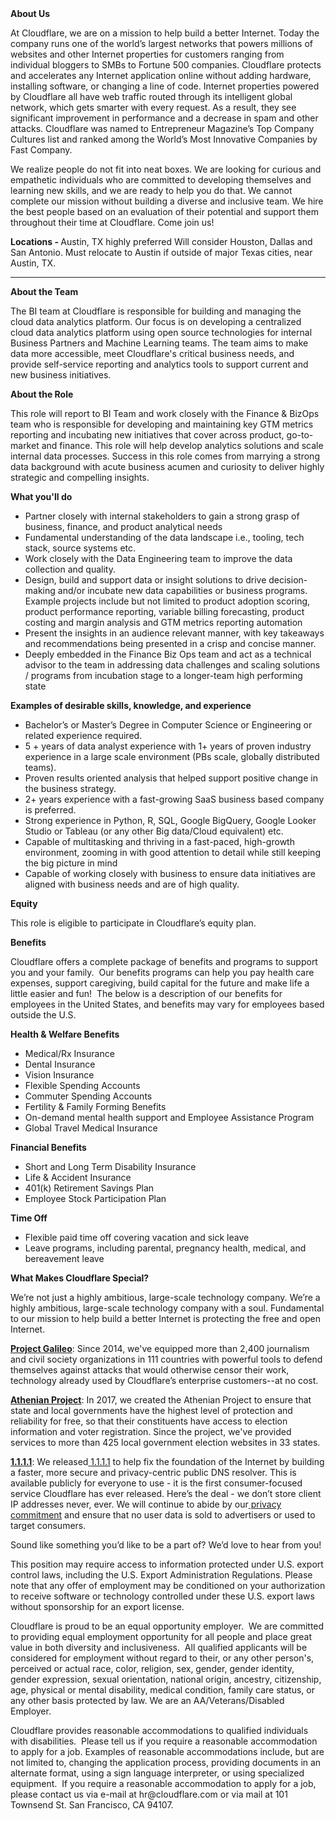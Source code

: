 <div class="content-intro">
	<div><strong>About Us</strong></div>
	<div>
		<p>At Cloudflare, we are on a mission to help build a better Internet. Today the company runs one of the world’s largest networks that powers millions of websites and other Internet properties for customers ranging from individual bloggers to SMBs to Fortune 500 companies. Cloudflare protects and accelerates any Internet application online without adding hardware, installing software, or changing a line of code. Internet properties powered by Cloudflare all have web traffic routed through its intelligent global network, which gets smarter with every request. As a result, they see significant improvement in performance and a decrease in spam and other attacks. Cloudflare was named to Entrepreneur Magazine’s Top Company Cultures list and ranked among the World’s Most Innovative Companies by Fast Company.&nbsp;</p>
		<p><span style="font-weight: 400;">We realize people do not fit into neat boxes. We are looking for curious and empathetic individuals who are committed to developing themselves and learning new skills, and we are ready to help you do that. We cannot complete our mission without building a diverse and inclusive team. We hire the best people based on an evaluation of their potential and support them throughout their time at Cloudflare. Come join us!&nbsp;</span></p>
	</div>
</div>
<p><strong>Locations - </strong>Austin, TX highly preferred Will consider Houston, Dallas and San Antonio. Must relocate to Austin if outside of major Texas cities, near Austin, TX.</p>
<hr>
<p><strong>About the Team</strong></p>
<p>The BI team at Cloudflare is responsible for building and managing the cloud data analytics platform. Our focus is on developing a centralized cloud data analytics platform using open source technologies for internal Business Partners and Machine Learning teams. The team aims to make data more accessible, meet Cloudflare's critical business needs, and provide self-service reporting and analytics tools to support current and new business initiatives.</p>
<p><strong>About the Role</strong></p>
<p>This role will report to BI Team and work closely with the Finance &amp; BizOps team who is responsible for developing and maintaining key GTM metrics reporting and incubating new initiatives that cover across product, go-to-market and finance. This role will help develop analytics solutions and scale internal data processes. Success in this role comes from marrying a strong data background with acute business acumen and curiosity to deliver highly strategic and compelling insights.</p>
<p><strong>What you'll do</strong></p>
<ul>
	<li>Partner closely with internal stakeholders to gain a strong grasp of business, finance, and product analytical needs</li>
	<li>Fundamental understanding of the data landscape i.e., tooling, tech stack, source systems etc.</li>
	<li>Work closely with the Data Engineering team to improve the data collection and quality.</li>
	<li>Design, build and support data or insight solutions to drive decision-making and/or incubate new data capabilities or business programs. Example projects include but not limited to product adoption scoring, product performance reporting, variable billing forecasting, product costing and margin analysis and GTM metrics reporting automation</li>
	<li>Present the insights in an audience relevant manner, with key takeaways and recommendations being presented in a crisp and concise manner.</li>
	<li>Deeply embedded in the Finance Biz Ops team and act as a technical advisor to the team in addressing data challenges and scaling solutions / programs from incubation stage to a longer-team high performing state</li>
</ul>
<p><strong>Examples of desirable skills, knowledge, and experience</strong></p>
<ul>
	<li>Bachelor’s or Master’s Degree in Computer Science or Engineering or related experience required.</li>
	<li>5 + years of data analyst experience with 1+ years of proven industry experience in a large scale environment (PBs scale, globally distributed teams).</li>
	<li>Proven results oriented analysis that helped support positive change in the business strategy.</li>
	<li>2+ years experience with a fast-growing SaaS business based company is preferred.</li>
	<li>Strong experience in Python, R, SQL, Google BigQuery, Google Looker Studio or Tableau (or any other Big data/Cloud equivalent) etc.</li>
	<li>Capable of multitasking and thriving in a fast-paced, high-growth environment, zooming in with good attention to detail while still keeping the big picture in mind</li>
	<li>Capable of working closely with business to ensure data initiatives are aligned with business needs and are of high quality.</li>
</ul>
<p><strong>Equity</strong></p>
<p>This role is eligible to participate in Cloudflare’s equity plan.</p>
<p><strong>Benefits</strong></p>
<p>Cloudflare offers a complete package of benefits and programs to support you and your family.&nbsp; Our benefits programs can help you pay health care expenses, support caregiving, build capital for the future and make life a little easier and fun!&nbsp; The below is a description of our benefits for employees in the United States, and benefits may vary for employees based outside the U.S.</p>
<p><strong>Health &amp; Welfare Benefits</strong></p>
<ul>
	<li>Medical/Rx Insurance</li>
	<li>Dental Insurance</li>
	<li>Vision Insurance</li>
	<li>Flexible Spending Accounts</li>
	<li>Commuter Spending Accounts</li>
	<li>Fertility &amp; Family Forming Benefits</li>
	<li>On-demand mental health support and Employee Assistance Program</li>
	<li>Global Travel Medical Insurance</li>
</ul>
<p><strong>Financial Benefits</strong></p>
<ul>
	<li>Short and Long Term Disability Insurance</li>
	<li>Life &amp; Accident Insurance</li>
	<li>401(k) Retirement Savings Plan</li>
	<li>Employee Stock Participation Plan</li>
</ul>
<p><strong>Time Off</strong></p>
<ul>
	<li>Flexible paid time off covering vacation and sick leave</li>
	<li>Leave programs, including parental, pregnancy health, medical, and bereavement leave</li>
</ul>
<div class="content-conclusion">
	<p><strong>What Makes Cloudflare Special?</strong></p>
	<p><span style="font-weight: 400;">We’re not just a highly ambitious, large-scale technology company. We’re a highly ambitious, large-scale technology company with a soul. Fundamental to our mission to help build a better Internet is protecting the free and open Internet.</span></p>
	<p><a href="https://blog.cloudflare.com/protecting-free-expression-online/"><strong>Project Galileo</strong></a><span style="font-weight: 400;">: Since 2014, we've equipped more than 2,400 journalism and civil society organizations in 111 countries with powerful tools to defend themselves against attacks that would otherwise censor their work, technology already used by Cloudflare’s enterprise customers--at no cost.</span></p>
	<p><strong><a href="https://www.cloudflare.com/athenian/">Athenian Project</a></strong><span style="font-weight: 400;">: In 2017, we created the Athenian Project to ensure that state and local governments have the highest level of protection and reliability for free, so that their constituents have access to election information and voter registration. Since the project, we've provided services to more than 425 local government election websites in 33 states.</span></p>
	<p><a href="https://1.1.1.1/"><strong>1.1.1.1</strong></a><span style="font-weight: 400;">: We released</span><a href="https://1.1.1.1/"> <span style="font-weight: 400;">1.1.1.1</span></a><span style="font-weight: 400;"> to help fix the foundation of the Internet by building a faster, more secure and privacy-centric public DNS resolver. This is available publicly for everyone to use - it is the first consumer-focused service Cloudflare has ever released. Here’s the deal - we don’t store client IP addresses never, ever. We will continue to abide by our</span><a href="https://developers.cloudflare.com/1.1.1.1/privacy/public-dns-resolver"> privacy commitment</a><span style="font-weight: 400;"> and ensure that no user data is sold to advertisers or used to target consumers.</span></p>
	<p><span style="font-weight: 400;">Sound like something you’d like to be a part of? We’d love to hear from you!</span></p>
	<p><span style="font-weight: 400;">This position may require access to information protected under U.S. export control laws, including the U.S. Export Administration Regulations. Please note that any offer of employment may be conditioned on your authorization to receive software or technology controlled under these U.S. export laws without sponsorship for an export license.</span></p>
	<p><span style="font-weight: 400;">Cloudflare is proud to be an equal opportunity employer. &nbsp;We are committed to providing equal employment opportunity for all people and place great value in both diversity and inclusiveness. &nbsp;All qualified applicants will be considered for employment without regard to their, or any other person's, perceived or actual</span> <span style="font-weight: 400;">race, color, religion, sex, gender, gender identity, gender expression, sexual orientation, national origin, ancestry, citizenship, age, physical or mental disability, medical condition, family care status, or any other basis protected by law. </span><span style="font-weight: 400;">We are an AA/Veterans/Disabled Employer.</span></p>
	<p><span style="font-weight: 400;">Cloudflare provides reasonable accommodations to qualified individuals with disabilities. &nbsp;Please tell us if you require a reasonable accommodation to apply for a job. Examples of reasonable accommodations include, but are not limited to, changing the application process, providing documents in an alternate format, using a sign language interpreter, or using specialized equipment. &nbsp;If you require a reasonable accommodation to apply for a job, please contact us via e-mail at </span><span style="font-weight: 400;">hr@cloudflare.com</span><span style="font-weight: 400;"> or via mail at 101 Townsend St. San Francisco, CA 94107.</span></p>
</div>